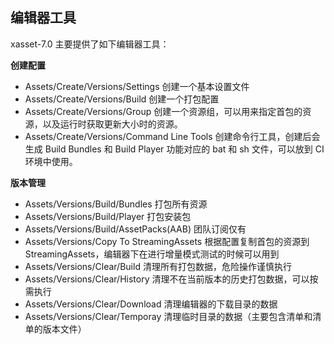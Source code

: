 <!-- docs/menuitems.md -->
## 编辑器工具

xasset-7.0 主要提供了如下编辑器工具：

**创建配置**

- Assets/Create/Versions/Settings 创建一个基本设置文件
- Assets/Create/Versions/Build 创建一个打包配置
- Assets/Create/Versions/Group 创建一个资源组，可以用来指定首包的资源，以及运行时获取更新大小时的资源。
- Assets/Create/Versions/Command Line Tools 创建命令行工具，创建后会生成 Build Bundles 和 Build Player 功能对应的 bat 和 sh 文件，可以放到 CI 环境中使用。

**版本管理**

- Assets/Versions/Build/Bundles 打包所有资源
- Assets/Versions/Build/Player 打包安装包
- Assets/Versions/Build/AssetPacks(AAB) 团队订阅仅有
- Assets/Versions/Copy To StreamingAssets 根据配置复制首包的资源到 StreamingAssets，编辑器下在进行增量模式测试的时候可以用到
- Assets/Versions/Clear/Build 清理所有打包数据，危险操作谨慎执行
- Assets/Versions/Clear/History 清理不在当前版本的历史打包数据，可以按需执行
- Assets/Versions/Clear/Download 清理编辑器的下载目录的数据
- Assets/Versions/Clear/Temporay 清理临时目录的数据（主要包含清单和清单的版本文件）